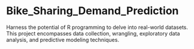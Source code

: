 # Bike_Sharing_Demand_Prediction
Harness the potential of R programming to delve into real-world datasets. This project encompasses data collection, wrangling, exploratory data analysis, and predictive modeling techniques.
